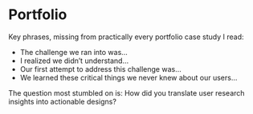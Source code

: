 # Portfolio

Key phrases, missing from practically every portfolio case study I read:

* The challenge we ran into was…
* I realized we didn’t understand…
* Our first attempt to address this challenge was…
* We learned these critical things we never knew about our users…

The question most stumbled on is: How did you translate user research insights into actionable designs?